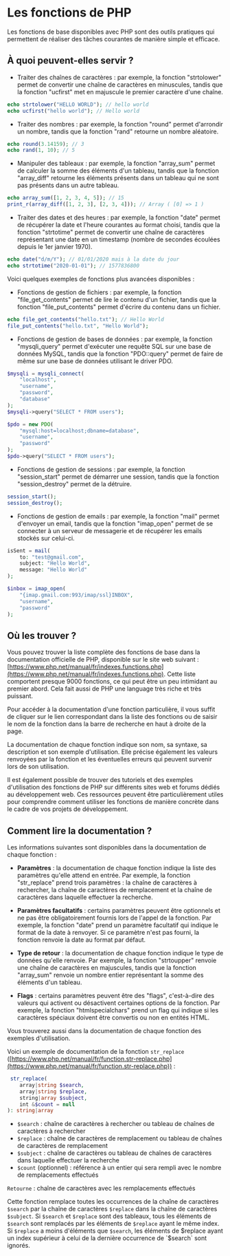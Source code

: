 # Les fonctions de PHP

Les fonctions de base disponibles avec PHP sont des outils pratiques qui permettent de réaliser des tâches courantes de manière simple et efficace.

## À quoi peuvent-elles servir ?

- Traiter des chaînes de caractères : par exemple, la fonction "strtolower" permet de convertir une chaîne de caractères en minuscules, tandis que la fonction "ucfirst" met en majuscule le premier caractère d'une chaîne.

```php
echo strtolower("HELLO WORLD"); // hello world
echo ucfirst("hello world"); // Hello world
```

- Traiter des nombres : par exemple, la fonction "round" permet d'arrondir un nombre, tandis que la fonction "rand" retourne un nombre aléatoire.

```php
echo round(3.14159); // 3
echo rand(1, 10); // 5
```

- Manipuler des tableaux : par exemple, la fonction "array_sum" permet de calculer la somme des éléments d'un tableau, tandis que la fonction "array_diff" retourne les éléments présents dans un tableau qui ne sont pas présents dans un autre tableau.

```php
echo array_sum([1, 2, 3, 4, 5]); // 15
print_r(array_diff([1, 2, 3], [2, 3, 4])); // Array ( [0] => 1 )
```

- Traiter des dates et des heures : par exemple, la fonction "date" permet de récupérer la date et l'heure courantes au format choisi, tandis que la fonction "strtotime" permet de convertir une chaîne de caractères représentant une date en un timestamp (nombre de secondes écoulées depuis le 1er janvier 1970).

```php
echo date("d/m/Y"); // 01/01/2020 mais à la date du jour
echo strtotime("2020-01-01"); // 1577836800
```

Voici quelques exemples de fonctions plus avancées disponibles :

- Fonctions de gestion de fichiers : par exemple, la fonction "file_get_contents" permet de lire le contenu d'un fichier, tandis que la fonction "file_put_contents" permet d'écrire du contenu dans un fichier.

```php
echo file_get_contents("hello.txt"); // Hello World
file_put_contents("hello.txt", "Hello World");
```

- Fonctions de gestion de bases de données : par exemple, la fonction "mysqli_query" permet d'exécuter une requête SQL sur une base de données MySQL, tandis que la fonction "PDO::query" permet de faire de même sur une base de données utilisant le driver PDO.

```php
$mysqli = mysqli_connect(
    "localhost",
    "username",
    "password",
    "database"
);
$mysqli->query("SELECT * FROM users");

$pdo = new PDO(
    "mysql:host=localhost;dbname=database",
    "username",
    "password"
);
$pdo->query("SELECT * FROM users");
```

- Fonctions de gestion de sessions : par exemple, la fonction "session_start" permet de démarrer une session, tandis que la fonction "session_destroy" permet de la détruire.

```php
session_start();
session_destroy();
```

- Fonctions de gestion de emails : par exemple, la fonction "mail" permet d'envoyer un email, tandis que la fonction "imap_open" permet de se connecter à un serveur de messagerie et de récupérer les emails stockés sur celui-ci.

```php
isSent = mail(
    to: "test@gmail.com",
    subject: "Hello World",
    message: "Hello World"
);

$inbox = imap_open(
    "{imap.gmail.com:993/imap/ssl}INBOX",
    "username",
    "password"
);
```

## Où les trouver ?

Vous pouvez trouver la liste complète des fonctions de base dans la documentation officielle de PHP, disponible sur le site web suivant : [https://www.php.net/manual/fr/indexes.functions.php](https://www.php.net/manual/fr/indexes.functions.php). Cette liste comportent presque 9000 fonctions, ce qui peut être un peu intimidant au premier abord. Cela fait aussi de PHP une language très riche et très puissant.

Pour accéder à la documentation d'une fonction particulière, il vous suffit de cliquer sur le lien correspondant dans la liste des fonctions ou de saisir le nom de la fonction dans la barre de recherche en haut à droite de la page.

La documentation de chaque fonction indique son nom, sa syntaxe, sa description et son exemple d'utilisation. Elle précise également les valeurs renvoyées par la fonction et les éventuelles erreurs qui peuvent survenir lors de son utilisation.

Il est également possible de trouver des tutoriels et des exemples d'utilisation des fonctions de PHP sur différents sites web et forums dédiés au développement web. Ces ressources peuvent être particulièrement utiles pour comprendre comment utiliser les fonctions de manière concrète dans le cadre de vos projets de développement.

## Comment lire la documentation ?

Les informations suivantes sont disponibles dans la documentation de chaque fonction :

- **Paramètres** : la documentation de chaque fonction indique la liste des paramètres qu'elle attend en entrée. Par exemple, la fonction "str_replace" prend trois paramètres : la chaîne de caractères à rechercher, la chaîne de caractères de remplacement et la chaîne de caractères dans laquelle effectuer la recherche.

- **Paramètres facultatifs** : certains paramètres peuvent être optionnels et ne pas être obligatoirement fournis lors de l'appel de la fonction. Par exemple, la fonction "date" prend un paramètre facultatif qui indique le format de la date à renvoyer. Si ce paramètre n'est pas fourni, la fonction renvoie la date au format par défaut.

- **Type de retour** : la documentation de chaque fonction indique le type de données qu'elle renvoie. Par exemple, la fonction "strtoupper" renvoie une chaîne de caractères en majuscules, tandis que la fonction "array_sum" renvoie un nombre entier représentant la somme des éléments d'un tableau.

- **Flags** : certains paramètres peuvent être des "flags", c'est-à-dire des valeurs qui activent ou désactivent certaines options de la fonction. Par exemple, la fonction "htmlspecialchars" prend un flag qui indique si les caractères spéciaux doivent être convertis ou non en entités HTML.

Vous trouverez aussi dans la documentation de chaque fonction des exemples d'utilisation.

Voici un exemple de documentation de la fonction `str_replace` ([https://www.php.net/manual/fr/function.str-replace.php](https://www.php.net/manual/fr/function.str-replace.php)) :

```php
 str_replace(
    array|string $search,
    array|string $replace,
    string|array $subject,
    int &$count = null
): string|array
```

- `$search` : chaîne de caractères à rechercher ou tableau de chaînes de caractères à rechercher
- `$replace` : chaîne de caractères de remplacement ou tableau de chaînes de caractères de remplacement
- `$subject` : chaîne de caractères ou tableau de chaînes de caractères dans laquelle effectuer la recherche
- `$count` (optionnel) : référence à un entier qui sera rempli avec le nombre de remplacements effectués

`Retourne` : chaîne de caractères avec les remplacements effectués

Cette fonction remplace toutes les occurrences de la chaîne de caractères `$search` par la chaîne de caractères `$replace` dans la chaîne de caractères `$subject`. Si `$search` et `$replace` sont des tableaux, tous les éléments de `$search` sont remplacés par les éléments de `$replace` ayant le même index. Si `$replace` a moins d'éléments que `$search`, les éléments de $replace ayant un index supérieur à celui de la dernière occurrence de `$search` sont ignorés.
